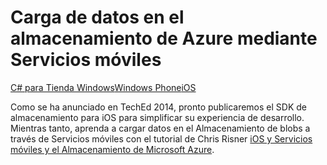 ﻿<properties pageTitle="Uso de Servicios móviles para cargar datos en el almacenamiento de blobs (iOS) | Servicios móviles" description="Aprenda a usar Servicios móviles para cargar datos en el almacenamiento de blobs de Azure." documentationCenter="ios" authors="ysxu" writer="yuaxu" manager="dwrede" services="mobile-services, storage" editor=""/>

<tags ms.service="mobile-services" ms.workload="mobile" ms.tgt_pltfrm="mobile-ios" ms.topic="article" ms.date="09/23/2014" ms.author="yuaxu"/>

# Carga de datos en el almacenamiento de Azure mediante Servicios móviles
<div class="dev-center-tutorial-selector sublanding"><a href="/es-es/documentation/articles/mobile-services-windows-store-dotnet-upload-data-blob-storage" title="Windows Store C#">C# para Tienda Windows</a><a href="/es-es/documentation/articles/mobile-services-windows-phone-upload-data-blob-storage" title="Windows Phone">Windows Phone</a><a href="/es-es/documentation/articles/mobile-services-ios-upload-data-blob-storage" title="iOS" class="current">iOS</a></div>

Como se ha anunciado en TechEd 2014, pronto publicaremos el SDK de almacenamiento para iOS para simplificar su experiencia de desarrollo. Mientras tanto, aprenda a cargar datos en el Almacenamiento de blobs a través de Servicios móviles con el tutorial de Chris Risner [iOS y Servicios móviles y el Almacenamiento de Microsoft Azure].

[iOS y Servicios móviles y el Almacenamiento de Microsoft Azure]: http://chrisrisner.com/iOS-and-Mobile-Services-and-Windows-Azure-Storage

<!--HONumber=42-->
